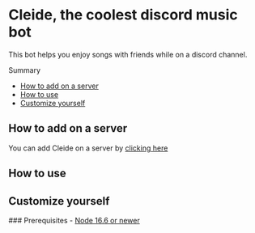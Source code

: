# Cleide, the coolest discord music bot

This bot helps you enjoy songs with friends while on a discord channel.

Summary
- <a href="#add">How to add on a server</a>
- <a href="#usage">How to use</a>
- <a href="#customize">Customize yourself</a>

<h2 id="add">How to add on a server</h2>
You can add Cleide on a server by <a href="https://discord.com/api/oauth2/authorize?client_id=881598066921189416&permissions=8&scope=bot">clicking here</a>

<h2 id="usage">How to use</h2>


<h2 id="customize">Customize yourself</h2>
### Prerequisites
- <a href="https://nodejs.org/en/">Node 16.6 or newer</a>
